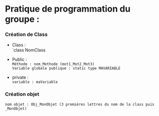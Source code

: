 Pratique de programmation du groupe :  
=  

### Création de Class #  
* Class :  
  `class NomClass


* Public :  
  `Méthode : nom_Methode (mot1_Mot2_Mot3)`  
  `Variable globale publique : static type MAVARIABLE`  
  
* private :  
  `variable : maVariable`  
  
### Création objet #  
 `nom objet : Obj_MonObjet (3 premières lettres du nom de la class puis _MonObjet)`  
 



